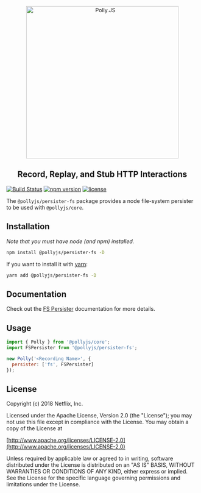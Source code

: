 <p align="center">
  <img alt="Polly.JS" width="400px" src="https://netflix.github.io/pollyjs/assets/images/wordmark-logo-alt.png" />
</p>
<h2 align="center">Record, Replay, and Stub HTTP Interactions</h2>

[![Build Status](https://travis-ci.org/Netflix/pollyjs.svg?branch=master)](https://travis-ci.org/Netflix/pollyjs)
[![npm version](https://badge.fury.io/js/%40pollyjs%2Fpersister-fs.svg)](https://badge.fury.io/js/%40pollyjs%2Fpersister-fs)
[![license](https://img.shields.io/github/license/Netflix/pollyjs.svg)](http://www.apache.org/licenses/LICENSE-2.0)

The `@pollyjs/persister-fs` package provides a node file-system persister
to be used with `@pollyjs/core`.

## Installation

_Note that you must have node (and npm) installed._

```bash
npm install @pollyjs/persister-fs -D
```

If you want to install it with [yarn](https://yarnpkg.com):

```bash
yarn add @pollyjs/persister-fs -D
```

## Documentation

Check out the [FS Persister](https://netflix.github.io/pollyjs/#/persisters/fs)
documentation for more details.

## Usage

```js
import { Polly } from '@pollyjs/core';
import FSPersister from '@pollyjs/persister-fs';

new Polly('<Recording Name>', {
  persister: ['fs', FSPersister]
});
```

## License

Copyright (c) 2018 Netflix, Inc.

Licensed under the Apache License, Version 2.0 (the "License"); you may not use this file except in compliance with the License. You may obtain a copy of the License at

[http://www.apache.org/licenses/LICENSE-2.0](http://www.apache.org/licenses/LICENSE-2.0)

Unless required by applicable law or agreed to in writing, software distributed under the License is distributed on an "AS IS" BASIS, WITHOUT WARRANTIES OR CONDITIONS OF ANY KIND, either express or implied. See the License for the specific language governing permissions and limitations under the License.
